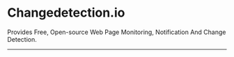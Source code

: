 # Changedetection.io

Provides Free, Open-source Web Page Monitoring, Notification And Change Detection.

---